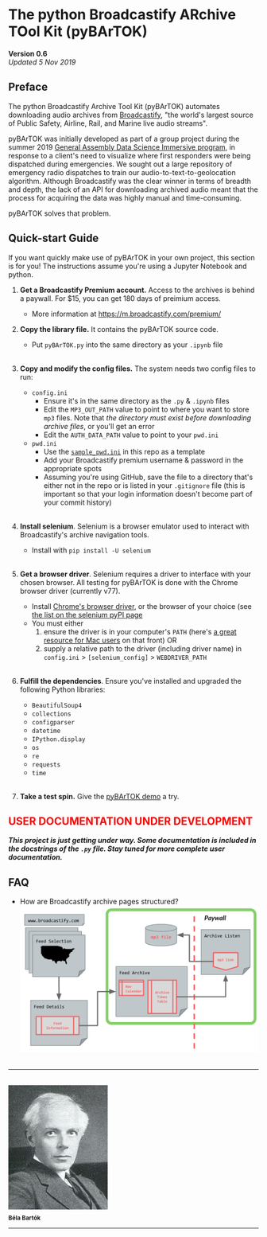 # The python Broadcastify ARchive TOol Kit (pyBArTOK)

**Version 0.6**<br>
_Updated 5 Nov 2019_

## Preface

The python Broadcastify Archive Tool Kit (pyBArTOK) automates downloading audio archives from [Broadcastify](www.broadcastify.com), "the world's largest source of Public Safety, Airline, Rail, and Marine live audio streams".

pyBArTOK was initially developed as part of a group project during the summer 2019 [General Assembly Data Science Immersive program](https://generalassemb.ly/education/data-science-immersive/), in response to a client's need to visualize where first responders were being dispatched during emergencies. We sought out a large repository of emergency radio dispatches to train our audio-to-text-to-geolocation algorithm. Although Broadcastify was the clear winner in terms of breadth and depth, the lack of an API for downloading archived audio meant that the process for acquiring the data was highly manual and time-consuming.

pyBArTOK solves that problem.

## Quick-start Guide

If you want quickly make use of pyBArTOK in your own project, this section is for you! The instructions assume you're using a Jupyter Notebook and python.

1. **Get a Broadcastify Premium account.** Access to the archives is behind a paywall. For $15, you can get 180 days of preimium access.
    - More information at https://m.broadcastify.com/premium/


1. **Copy the library file.** It contains the pyBArTOK source code.
    - Put `pyBArTOK.py` into the same directory as your `.ipynb` file<br><br>

1. **Copy and modify the config files.** The system needs two config files to run:
    - `config.ini`
        - Ensure it's in the same directory as the `.py` & `.ipynb` files
        - Edit the `MP3_OUT_PATH` value to point to where you want to store `mp3` files. Note that _the directory must exist before downloading archive files_, or you'll get an error
        - Edit the `AUTH_DATA_PATH` value to point to your `pwd.ini`
    - `pwd.ini`
        - Use the [`sample_pwd.ini`](https://github.com/ljhopkins2/pybartok/blob/master/sample_pwd.ini) in this repo as a template
        - Add your Broadcastify premium username & password in the appropriate spots
        - Assuming you're using GitHub, save the file to a directory that's either not in the repo or is listed in your `.gitignore` file (this is important so that your login information doesn't become part of your commit history)<br><br>

1. **Install selenium**. Selenium is a browser emulator used to interact with Broadcastify's archive navigation tools.
    - Install with `pip install -U selenium`<br><br>

1. **Get a browser driver**. Selenium requires a driver to interface with your chosen browser. All testing for pyBArTOK is done with the Chrome browser driver (currently v77).
    - Install [Chrome's browser driver](https://sites.google.com/a/chromium.org/chromedriver/downloads), or the browser of your choice (see [the list on the selenium pyPI page](https://pypi.org/project/selenium/)
    - You must either
      1. ensure the driver is in your computer's `PATH` (here's [a great resource for Mac users](https://www.architectryan.com/2012/10/02/add-to-the-path-on-mac-os-x-mountain-lion/#.Uydjga1dXDg) on that front) OR
      1. supply a relative path to the driver (including driver name) in `config.ini` > `[selenium_config]` > `WEBDRIVER_PATH`<br><br>

1. **Fulfill the dependencies**. Ensure you've installed and upgraded the following Python libraries:
    - `BeautifulSoup4`
    - `collections`
    - `configparser`
    - `datetime`
    - `IPython.display`
    - `os`
    - `re`
    - `requests`
    - `time`<br><br>

1. **Take a test spin.** Give the [pyBArTOK demo](https://github.com/ljhopkins2/`pyBArTOK`/blob/master/pybartok_demo.ipynb) a try.

## <span style="color:red">**USER DOCUMENTATION UNDER DEVELOPMENT**</span>

**_This project is just getting under way. Some documentation is included in the docstrings of the `.py` file. Stay tuned for more complete user documentation._**


## FAQ
* How are Broadcastify archive pages structured?<br>
![broadcastify page structure](assets/img/broadcastify_page_struct.png)<br><br>
----
<br>![belabartok](assets/img/belabartok1.jpg)
<br><sub><super>**Béla Bartók**</super></sub><br>

----
